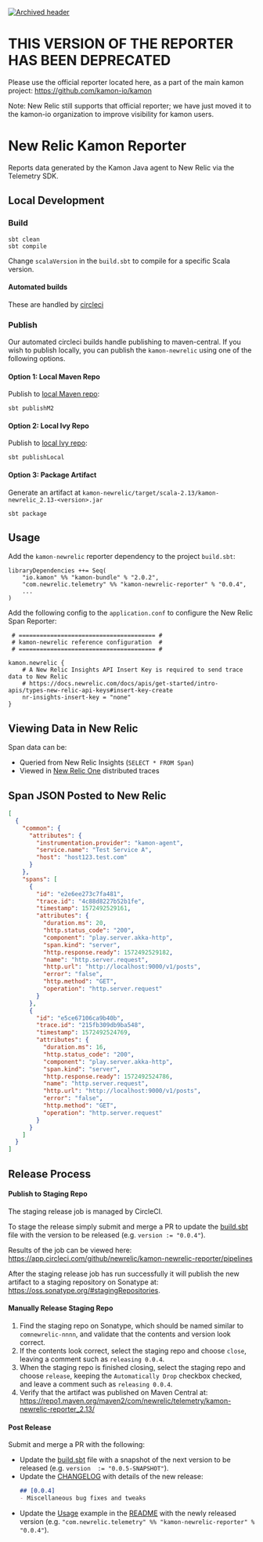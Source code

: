 [![Archived header](https://github.com/newrelic/open-source-office/raw/master/examples/categories/images/Archived.png)](https://github.com/newrelic/open-source-office/blob/master/examples/categories/index.md#archived)

# THIS VERSION OF THE REPORTER HAS BEEN DEPRECATED
Please use the official reporter located here, as a part of the main kamon project:  https://github.com/kamon-io/kamon

Note: New Relic still supports that official reporter; we have just moved it to the kamon-io organization to improve
visibility for kamon users.

# New Relic Kamon Reporter
Reports data generated by the Kamon Java agent to New Relic via the Telemetry SDK.

## Local Development

### Build

`sbt clean`  
`sbt compile`  

Change `scalaVersion` in the `build.sbt` to compile for a specific Scala version.

#### Automated builds 
These are handled by [circleci](https://circleci.com/gh/newrelic/kamon-newrelic-reporter)

### Publish

Our automated circleci builds handle publishing to maven-central. 
If you wish to publish locally, you can publish the `kamon-newrelic` using one of the following options.

#### Option 1: Local Maven Repo

Publish to [local Maven repo](https://www.scala-sbt.org/1.x/docs/Publishing.html#Publishing+locally):

`sbt publishM2`

#### Option 2: Local Ivy Repo

Publish to [local Ivy repo](https://www.scala-sbt.org/1.x/docs/Publishing.html#Publishing+locally):

`sbt publishLocal`

#### Option 3: Package Artifact

Generate an artifact at `kamon-newrelic/target/scala-2.13/kamon-newrelic_2.13-<version>.jar`

`sbt package`

## Usage

Add the `kamon-newrelic` reporter dependency to the project `build.sbt`:

```
libraryDependencies ++= Seq(
    "io.kamon" %% "kamon-bundle" % "2.0.2",
    "com.newrelic.telemetry" %% "kamon-newrelic-reporter" % "0.0.4",
    ...
)
```

Add the following config to the `application.conf` to configure the New Relic Span Reporter:

```
 # ======================================= #
 # kamon-newrelic reference configuration  #
 # ======================================= #

kamon.newrelic {
    # A New Relic Insights API Insert Key is required to send trace data to New Relic
    # https://docs.newrelic.com/docs/apis/get-started/intro-apis/types-new-relic-api-keys#insert-key-create
    nr-insights-insert-key = "none"
}
```

## Viewing Data in New Relic

Span data can be:
* Queried from New Relic Insights (`SELECT * FROM Span`)
* Viewed in [New Relic One](https://one.newrelic.com/) distributed traces

## Span JSON Posted to New Relic

```json
[
  {
    "common": {
      "attributes": {
        "instrumentation.provider": "kamon-agent",
        "service.name": "Test Service A",
        "host": "host123.test.com"
      }
    },
    "spans": [
      {
        "id": "e2e6ee273c7fa481",
        "trace.id": "4c88d8227b52b1fe",
        "timestamp": 1572492529161,
        "attributes": {
          "duration.ms": 20,
          "http.status_code": "200",
          "component": "play.server.akka-http",
          "span.kind": "server",
          "http.response.ready": 1572492529182,
          "name": "http.server.request",
          "http.url": "http://localhost:9000/v1/posts",
          "error": "false",
          "http.method": "GET",
          "operation": "http.server.request"
        }
      },
      {
        "id": "e5ce67106ca9b40b",
        "trace.id": "215fb309db9ba548",
        "timestamp": 1572492524769,
        "attributes": {
          "duration.ms": 16,
          "http.status_code": "200",
          "component": "play.server.akka-http",
          "span.kind": "server",
          "http.response.ready": 1572492524786,
          "name": "http.server.request",
          "http.url": "http://localhost:9000/v1/posts",
          "error": "false",
          "http.method": "GET",
          "operation": "http.server.request"
        }
      }
    ]
  }
]
```

## Release Process

#### Publish to Staging Repo
The staging release job is managed by CircleCI.

To stage the release simply submit and merge a PR to update the [build.sbt](build.sbt) file with the version to be released (e.g. `version := "0.0.4"`).

Results of the job can be viewed here: https://app.circleci.com/github/newrelic/kamon-newrelic-reporter/pipelines

After the staging release job has run successfully it will publish the new artifact to a staging repository on Sonatype at: https://oss.sonatype.org/#stagingRepositories.

#### Manually Release Staging Repo
1. Find the staging repo on Sonatype, which should be named similar to `comnewrelic-nnnn`, and validate that the contents and version look correct.
2. If the contents look correct, select the staging repo and choose `close`, leaving a comment such as `releasing 0.0.4`.
3. When the staging repo is finished closing, select the staging repo and choose `release`, keeping the `Automatically Drop` checkbox checked, and leave a comment such as `releasing 0.0.4`.
4. Verify that the artifact was published on Maven Central at: https://repo1.maven.org/maven2/com/newrelic/telemetry/kamon-newrelic-reporter_2.13/

#### Post Release
Submit and merge a PR with the following:
* Update the [build.sbt](build.sbt) file with a snapshot of the next version to be released (e.g. `version  := "0.0.5-SNAPSHOT"`).
* Update the [CHANGELOG](CHANGELOG.md) with details of the new release:
  ```markdown
  ## [0.0.4]
  - Miscellaneous bug fixes and tweaks
  ```
* Update the [Usage](#usage) example in the [README](README.md) with the newly released version (e.g. `"com.newrelic.telemetry" %% "kamon-newrelic-reporter" % "0.0.4"`).
